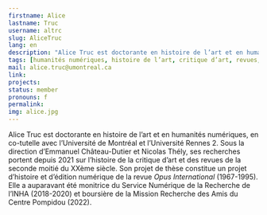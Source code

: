 ```yaml
---
firstname: Alice
lastname: Truc
username: altrc
slug: AliceTruc
lang: en
description: "Alice Truc est doctorante en histoire de l’art et en humanités numériques, en cotutelle à l’Université de Montréal et à l’Université Rennes 2 (France)."
tags: [humanités numériques, histoire de l’art, critique d’art, revues, études visuelles]
mail: alice.truc@umontreal.ca
link:
projects: 
status: member
pronouns: f
permalink:
img: alice.jpg
---
```


Alice Truc est doctorante en histoire de l’art et en humanités numériques, en co-tutelle avec l’Université de Montréal et l’Université Rennes 2. Sous la direction d’Emmanuel Château-Dutier et Nicolas Thély, ses recherches portent depuis 2021 sur l’histoire de la critique d’art et des revues de la seconde moitié du XXème siècle. Son projet de thèse constitue un projet d’histoire et d’édition numérique de la revue *Opus International* (1967-1995). Elle a auparavant été monitrice du Service Numérique de la Recherche de l’INHA (2018-2020) et boursière de la Mission Recherche des Amis du Centre Pompidou (2022).
